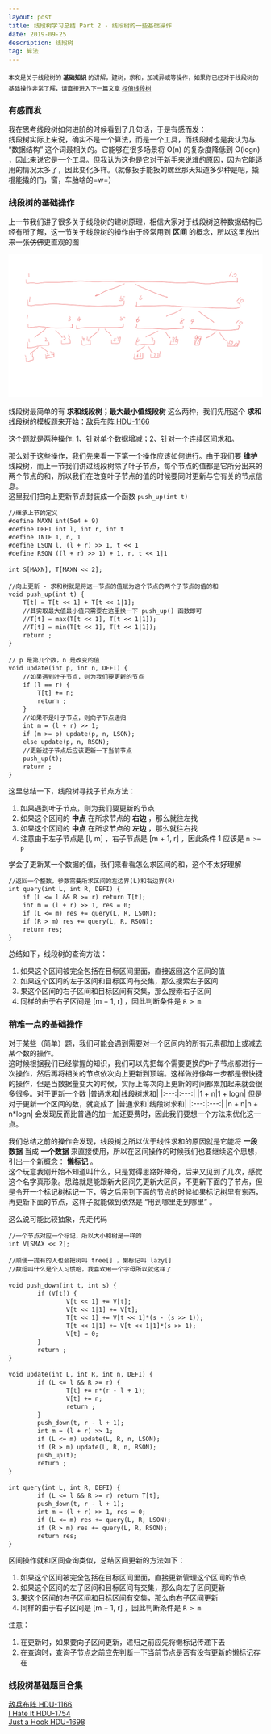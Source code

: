 ```yaml
---
layout: post
title: 线段树学习总结 Part 2 - 线段树的一些基础操作
date: 2019-09-25
description: 线段树
tag: 算法
---
```


<sub>本文是关于线段树的 **基础知识** 的讲解，建树，求和，加减异或等操作，如果你已经对于线段树的基础操作非常了解，请直接进入下一篇文章 [权值线段树]()

### 有感而发
我在思考线段树如何进阶的时候看到了几句话，于是有感而发：<br>
线段树实际上来说，确实不是一个算法，而是一个工具，而线段树也是我认为与 “数据结构” 这个词最相关的。它能够在很多场景将 O(n) 的复杂度降低到 O(logn) ，因此来说它是一个工具。但我认为这也是它对于新手来说难的原因，因为它能适用的情况太多了，因此变化多样。（就像扳手能扳的螺丝那天知道多少种是吧，撬棍能撬的门，窗，车胎啥的=w=）

### 线段树的基础操作
上一节我们讲了很多关于线段树的建树原理，相信大家对于线段树这种数据结构已经有所了解，这一节关于线段树的操作由于经常用到 **区间** 的概念，所以这里放出来一张~~仿佛~~更直观的图

![节点管理范围](/images/20190925/st21.png)

线段树最简单的有 **求和线段树；最大最小值线段树** 这么两种，我们先用这个 **求和** 线段树的模板题来开始：[敌兵布阵 HDU-1166](http://acm.hdu.edu.cn/showproblem.php?pid=1166)

这个题就是两种操作: 1、针对单个数据增减；2、针对一个连续区间求和。

那么对于这些操作，我们先来看一下第一个操作应该如何进行。由于我们要 **维护** 线段树，而上一节我们讲过线段树除了叶子节点，每个节点的值都是它所分出来的两个节点的和，所以我们在改变叶子节点的值的时候要同时更新与它有关的节点信息。<br>
这里我们把向上更新节点封装成一个函数 `push_up(int t)`
```
//继承上节的定义
#define MAXN int(5e4 + 9)
#define DEFI int l, int r, int t
#define INIF 1, n, 1
#define LSON l, (l + r) >> 1, t << 1
#define RSON ((l + r) >> 1) + 1, r, t << 1|1

int S[MAXN], T[MAXN << 2];

//向上更新 - 求和树就是将这一节点的值赋为这个节点的两个子节点的值的和
void push_up(int t) {
	T[t] = T[t << 1] + T[t << 1|1];
	//其实取最大值最小值只需要在这里换一下 push_up() 函数即可
	//T[t] = max(T[t << 1], T[t << 1|1]);
	//T[t] = min(T[t << 1], T[t << 1|1]);
	return ;
}

// p 是第几个数，n 是改变的值
void update(int p, int n, DEFI) {
	//如果遇到叶子节点，则为我们要更新的节点
	if (l == r) {
		T[t] += n;
		return ;
	}
	//如果不是叶子节点，则向子节点递归
	int m = (l + r) >> 1;
	if (m >= p) update(p, n, LSON);
	else update(p, n, RSON);
	//更新过子节点后应该更新一下当前节点
	push_up(t);
	return ;
}
```
这里总结一下，线段树寻找子节点方法：
1. 如果遇到叶子节点，则为我们要更新的节点
2. 如果这个区间的 **中点** 在所求节点的 **右边** ，那么就往左找
3. 如果这个区间的 **中点** 在所求节点的 **左边** ，那么就往右找
4. 注意由于左子节点是 [l, m] ，右子节点是 [m + 1, r] ，因此条件 1 应该是 `m >= p`

学会了更新某一个数据的值，我们来看看怎么求区间的和，这个不太好理解
```
//返回一个整数，参数需要所求区间的左边界(L)和右边界(R)
int query(int L, int R, DEFI) {
    if (L <= l && R >= r) return T[t];
    int m = (l + r) >> 1, res = 0;
    if (L <= m) res += query(L, R, LSON);
    if (R > m) res += query(L, R, RSON);
    return res;
}
```
总结如下，线段树的查询方法：
1. 如果这个区间被完全包括在目标区间里面，直接返回这个区间的值
2. 如果这个区间的左子区间和目标区间有交集，那么搜索左子区间
3. 果这个区间的右子区间和目标区间有交集，那么搜索右子区间
4. 同样的由于右子区间是 [m + 1, r] ，因此判断条件是 `R > m`

### 稍难一点的基础操作
对于某些（简单）题，我们可能会遇到需要对一个区间内的所有元素都加上或减去某个数的操作。<br>
这时候根据我们已经掌握的知识，我们可以先把每个需要更换的叶子节点都进行一次操作，然后再将相关的节点依次向上更新到顶端。这样做好像每一步都是很快捷的操作，但是当数据量变大的时候，实际上每次向上更新的时间都累加起来就会很多很多。对于更新一个数
|普通求和|线段树求和|
|:---:|:---:|
|1 + n|1 + logn|
但是对于更新一个区间的数，就变成了
|普通求和|线段树求和|
|:---:|:---:|
|n + n|n + n*logn|
会发现反而比普通的加一加还要费时，因此我们要想一个方法来优化这一点。

我们总结之前的操作会发现，线段树之所以优于线性求和的原因就是它能将 **一段数据** 当成 **一个数据** 来直接使用，所以在区间操作的时候我们也要继续这个思想，引出一个新概念： **懒标记** 。<br>
这个玩意我刚开始不知道叫什么，只是觉得思路好神奇，后来又见到了几次，感觉这个名字真形象。思路就是能跟新大区间先更新大区间，不更新下面的子节点，但是令开一个标记树标记一下，等之后用到下面的节点的时候如果标记树里有东西，再更新下面的节点，这样子就能做到依然是 “用到哪里走到哪里” 。

这么说可能比较抽象，先走代码
```
//一个节点对应一个标记，所以大小和树是一样的
int V[SMAX << 2];

//顺便一提有的人也会把树叫 tree[] ，懒标记叫 lazy[]
//数组叫什么是个人习惯哈，我喜欢用一个字母所以就这样了

void push_down(int t, int s) {
        if (V[t]) {
                V[t << 1] += V[t];
                V[t << 1|1] += V[t];
                T[t << 1] += V[t << 1]*(s - (s >> 1));
                T[t << 1|1] += V[t << 1|1]*(s >> 1);
                V[t] = 0;
        }
        return ;
}

void update(int L, int R, int n, DEFI) {
        if (L <= l && R >= r) {
                T[t] += n*(r - l + 1);
                V[t] += n;
                return ;
        }
        push_down(t, r - l + 1);
        int m = (l + r) >> 1;
        if (L <= m) update(L, R, n, LSON);
        if (R > m) update(L, R, n, RSON);
        push_up(t);
        return ;
}

int query(int L, int R, DEFI) {
        if (L <= l && R >= r) return T[t];
        push_down(t, r - l + 1);
        int m = (l + r) >> 1, res = 0;
        if (L <= m) res += query(L, R, LSON);
        if (R > m) res += query(L, R, RSON);
        return res;
}
```
区间操作就和区间查询类似，总结区间更新的方法如下：
1. 如果这个区间被完全包括在目标区间里面，直接更新管理这个区间的节点
2. 如果这个区间的左子区间和目标区间有交集，那么向左子区间更新
3. 果这个区间的右子区间和目标区间有交集，那么向右子区间更新
4. 同样的由于右子区间是 [m + 1, r] ，因此判断条件是 `R > m`

注意：
1. 在更新时，如果要向子区间更新，递归之前应先将懒标记传递下去
2. 在查询时，查询子节点之前应先判断一下当前节点是否有没有更新的懒标记存在

### 线段树基础题目合集
[敌兵布阵 HDU-1166](http://acm.hdu.edu.cn/showproblem.php?pid=1166)<br>
[I Hate It HDU-1754](http://acm.hdu.edu.cn/showproblem.php?pid=1754)<br>
[Just a Hook HDU-1698](http://acm.hdu.edu.cn/showproblem.php?pid=1698)<br>
[]()<br>
[]()<br>
